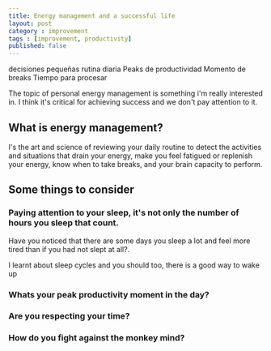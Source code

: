 ```yaml
---
title: Energy management and a successful life
layout: post
category : improvement
tags : [improvement, productivity]
published: false
---
```


decisiones pequeñas
rutina diaria
Peaks de productividad
Momento de breaks
Tiempo para procesar


The topic of personal energy management is something i'm really interested in. I think it's critical for achieving success and we don't pay attention to it.

## What is energy management?

I's the art and science of reviewing your daily routine to detect the activities and situations that drain your energy, make you feel fatigued or replenish your energy, know when to take breaks, and your brain capacity to perform.

## Some things to consider

### Paying attention to your sleep, it's not only the number of hours you sleep that count.

Have you noticed that there are some days you sleep a lot  and feel more tired than if you had not slept at all?.

I learnt about sleep cycles and you should too,  there is a good way to wake up 


### Whats your peak productivity moment in the day?

### Are you respecting your time?

### How do you fight against the monkey mind?




